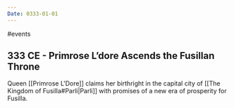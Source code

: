 ```yaml
---
Date: 0333-01-01
---
```

#events
## 333 CE - Primrose L’dore Ascends the Fusillan Throne
Queen [[Primrose L'Dore]] claims her birthright in the capital city of [[The Kingdom of Fusilla#Parli|Parli]] with promises of a new era of prosperity for Fusilla.